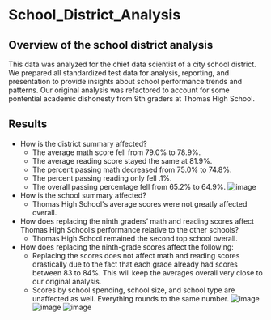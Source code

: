 # School_District_Analysis

## Overview of the school district analysis
This data was analyzed for the chief data scientist of a city school district. We prepared all standardized test data for analysis, reporting, and presentation to provide insights about school performance trends and patterns. Our original analysis was refactored to account for some pontential academic dishonesty from 9th graders at Thomas High School.

## Results

* How is the district summary affected?
   * The average math score fell from 79.0% to 78.9%.
   * The average reading score stayed the same at 81.9%.
   * The percent passing math decreased from 75.0% to 74.8%.
   * The percent passing reading only fell .1%.
   * The overall passing percentage fell from 65.2% to 64.9%.
![image](https://user-images.githubusercontent.com/96644316/162587492-e6631127-1828-46c2-85e4-a75c7b07ab4c.png)
* How is the school summary affected?
   * Thomas High School's average scores were not greatly affected overall. 
* How does replacing the ninth graders’ math and reading scores affect Thomas High School’s performance relative to the other schools?
   * Thomas High School remained the second top school overall.
* How does replacing the ninth-grade scores affect the following:
   * Replacing the scores does not affect math and reading scores drastically due to the fact that each grade already had scores between 83 to 84%. This will keep the averages overall very close to our original analysis.
   * Scores by school spending, school size, and school type are unaffected as well. Everything rounds to the same number.
![image](https://user-images.githubusercontent.com/96644316/162587536-e8cac897-b6d9-4a74-91a4-424db9876b92.png)
![image](https://user-images.githubusercontent.com/96644316/162587540-99884df6-b7ee-4e7a-8641-ac5eaa624793.png)
![image](https://user-images.githubusercontent.com/96644316/162587544-383f21d7-c4af-4879-a844-bdf9e63fe948.png)

